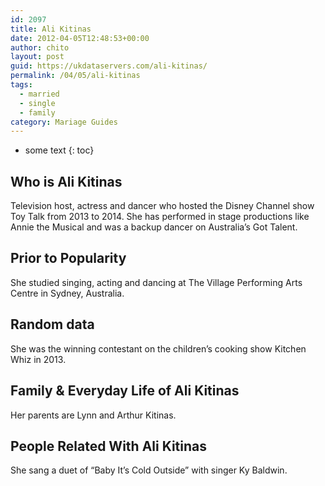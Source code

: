 ```yaml
---
id: 2097
title: Ali Kitinas
date: 2012-04-05T12:48:53+00:00
author: chito
layout: post
guid: https://ukdataservers.com/ali-kitinas/
permalink: /04/05/ali-kitinas  
tags:
  - married
  - single
  - family
category: Mariage Guides
---
```


* some text
{: toc}


## Who is  Ali Kitinas
                  
                  
                  
Television host, actress and dancer who hosted the Disney Channel show Toy Talk from 2013 to 2014. She has performed in stage productions like Annie the Musical and was a backup dancer on Australia&#8217;s Got Talent.
                  
                
                
                
## Prior to Popularity 
                  
                  
                  
She studied singing, acting and dancing at The Village Performing Arts Centre in Sydney, Australia.
                  
                
                
                
## Random data 
                  
                  
                  
She was the winning contestant on the children&#8217;s cooking show Kitchen Whiz in 2013.
                  
                
                
                
## Family & Everyday Life of Ali Kitinas
                  
                  
                  
Her parents are Lynn and Arthur Kitinas.
                  
                
                
                
## People Related With  Ali Kitinas
                  
                  
                  
She sang a duet of &#8220;Baby It&#8217;s Cold Outside&#8221; with singer Ky Baldwin.
                  
                
              
            
          
          
          
    
    
  
